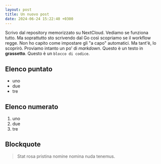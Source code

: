```yaml
---
layout: post
title: Un nuovo post
date: 2024-06-24 15:22:40 +0300
---
```


Scrivo dal repository memorizzato su NextCloud. Vediamo se funziona tutto. Ma soprattutto sto scrivendo dal Go così scopriamo se il workflow regge.
Non ho capito come impostare gli "a capo" automatici. Ma tant'è, lo scoprirò. Proviamo intanto un po' di _markdown_.
Questo è un testo in __grassetto__.
Questo è un `blocco di codice`.

## Elenco puntato
- uno
- due
- tre

## Elenco numerato
1. uno
2. due
3. tre

## Blockquote

> Stat rosa pristina nomine nomina nuda tenemus.

